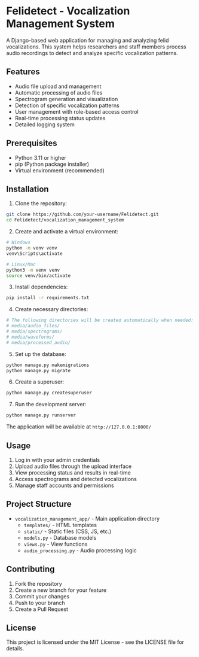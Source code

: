 # Felidetect - Vocalization Management System

A Django-based web application for managing and analyzing felid vocalizations. This system helps researchers and staff members process audio recordings to detect and analyze specific vocalization patterns.

## Features

- Audio file upload and management
- Automatic processing of audio files
- Spectrogram generation and visualization
- Detection of specific vocalization patterns
- User management with role-based access control
- Real-time processing status updates
- Detailed logging system

## Prerequisites

- Python 3.11 or higher
- pip (Python package installer)
- Virtual environment (recommended)

## Installation

1. Clone the repository:
```bash
git clone https://github.com/your-username/Felidetect.git
cd Felidetect/vocalization_management_system
```

2. Create and activate a virtual environment:
```bash
# Windows
python -m venv venv
venv\Scripts\activate

# Linux/Mac
python3 -m venv venv
source venv/bin/activate
```

3. Install dependencies:
```bash
pip install -r requirements.txt
```

4. Create necessary directories:
```bash
# The following directories will be created automatically when needed:
# media/audio_files/
# media/spectrograms/
# media/waveforms/
# media/processed_audio/
```

5. Set up the database:
```bash
python manage.py makemigrations
python manage.py migrate
```

6. Create a superuser:
```bash
python manage.py createsuperuser
```

7. Run the development server:
```bash
python manage.py runserver
```

The application will be available at `http://127.0.0.1:8000/`

## Usage

1. Log in with your admin credentials
2. Upload audio files through the upload interface
3. View processing status and results in real-time
4. Access spectrograms and detected vocalizations
5. Manage staff accounts and permissions

## Project Structure

- `vocalization_management_app/` - Main application directory
  - `templates/` - HTML templates
  - `static/` - Static files (CSS, JS, etc.)
  - `models.py` - Database models
  - `views.py` - View functions
  - `audio_processing.py` - Audio processing logic

## Contributing

1. Fork the repository
2. Create a new branch for your feature
3. Commit your changes
4. Push to your branch
5. Create a Pull Request

## License

This project is licensed under the MIT License - see the LICENSE file for details.
